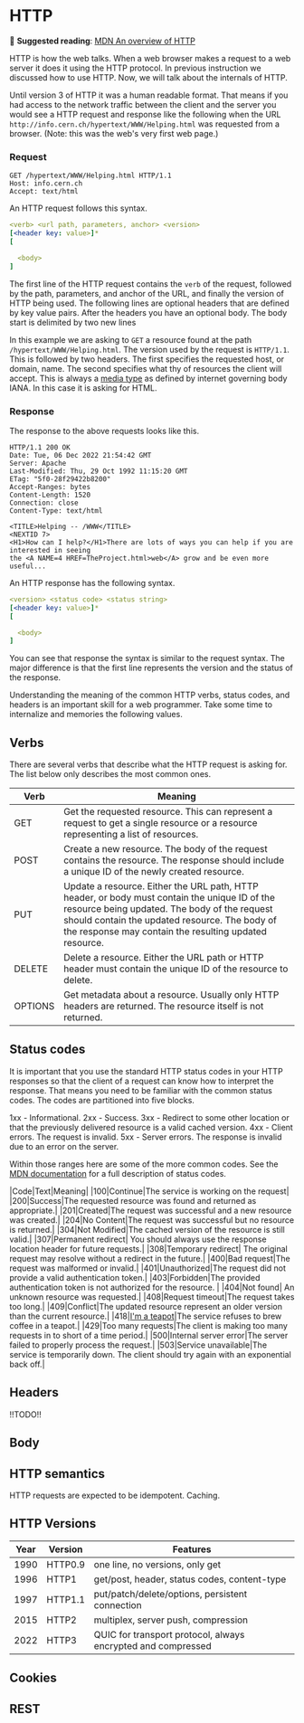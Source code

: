 # HTTP

📖 **Suggested reading**: [MDN An overview of HTTP](https://developer.mozilla.org/en-US/docs/Web/HTTP/Overview)

HTTP is how the web talks. When a web browser makes a request to a web server it does it using the HTTP protocol. In previous instruction we discussed how to use HTTP. Now, we will talk about the internals of HTTP.

Until version 3 of HTTP it was a human readable format. That means if you had access to the network traffic between the client and the server you would see a HTTP request and response like the following when the URL `http://info.cern.ch/hypertext/WWW/Helping.html` was requested from a browser. (Note: this was the web's very first web page.)

### Request

```http
GET /hypertext/WWW/Helping.html HTTP/1.1
Host: info.cern.ch
Accept: text/html
```

An HTTP request follows this syntax.

```yaml
<verb> <url path, parameters, anchor> <version>
[<header key: value>]*
[

  <body>
]
```

The first line of the HTTP request contains the `verb` of the request, followed by the path, parameters, and anchor of the URL, and finally the version of HTTP being used. The following lines are optional headers that are defined by key value pairs. After the headers you have an optional body. The body start is delimited by two new lines

In this example we are asking to `GET` a resource found at the path `/hypertext/WWW/Helping.html`. The version used by the request is `HTTP/1.1`. This is followed by two headers. The first specifies the requested host, or domain, name. The second specifies what thy of resources the client will accept. This is always a [media type](https://www.iana.org/assignments/media-types/media-types.xhtml) as defined by internet governing body IANA. In this case it is asking for HTML.

### Response

The response to the above requests looks like this.

```http
HTTP/1.1 200 OK
Date: Tue, 06 Dec 2022 21:54:42 GMT
Server: Apache
Last-Modified: Thu, 29 Oct 1992 11:15:20 GMT
ETag: "5f0-28f29422b8200"
Accept-Ranges: bytes
Content-Length: 1520
Connection: close
Content-Type: text/html

<TITLE>Helping -- /WWW</TITLE>
<NEXTID 7>
<H1>How can I help?</H1>There are lots of ways you can help if you are interested in seeing
the <A NAME=4 HREF=TheProject.html>web</A> grow and be even more useful...
```

An HTTP response has the following syntax.

```yaml
<version> <status code> <status string>
[<header key: value>]*
[

  <body>
]
```

You can see that response the syntax is similar to the request syntax. The major difference is that the first line represents the version and the status of the response.

Understanding the meaning of the common HTTP verbs, status codes, and headers is an important skill for a web programmer. Take some time to internalize and memories the following values.

## Verbs

There are several verbs that describe what the HTTP request is asking for. The list below only describes the most common ones.

| Verb    | Meaning                                                                                                                                                                                                                                                  |
| ------- | -------------------------------------------------------------------------------------------------------------------------------------------------------------------------------------------------------------------------------------------------------- |
| GET     | Get the requested resource. This can represent a request to get a single resource or a resource representing a list of resources.                                                                                                                        |
| POST    | Create a new resource. The body of the request contains the resource. The response should include a unique ID of the newly created resource.                                                                                                             |
| PUT     | Update a resource. Either the URL path, HTTP header, or body must contain the unique ID of the resource being updated. The body of the request should contain the updated resource. The body of the response may contain the resulting updated resource. |
| DELETE  | Delete a resource. Either the URL path or HTTP header must contain the unique ID of the resource to delete.                                                                                                                                              |
| OPTIONS | Get metadata about a resource. Usually only HTTP headers are returned. The resource itself is not returned.                                                                                                                                              |

## Status codes

It is important that you use the standard HTTP status codes in your HTTP responses so that the client of a request can know how to interpret the response. That means you need to be familiar with the common status codes. The codes are partitioned into five blocks.

1xx - Informational.
2xx - Success.
3xx - Redirect to some other location or that the previously delivered resource is a valid cached version.
4xx - Client errors. The request is invalid.
5xx - Server errors. The response is invalid due to an error on the server.

Within those ranges here are some of the more common codes. See the [MDN documentation](https://developer.mozilla.org/en-US/docs/Web/HTTP/Status) for a full description of status codes.

|Code|Text|Meaning|
|100|Continue|The service is working on the request|
|200|Success|The requested resource was found and returned as appropriate.|
|201|Created|The request was successful and a new resource was created.|
|204|No Content|The request was successful but no resource is returned.|
|304|Not Modified|The cached version of the resource is still valid.|
|307|Permanent redirect| You should always use the response location header for future requests.|
|308|Temporary redirect| The original request may resolve without a redirect in the future.|
|400|Bad request|The request was malformed or invalid.|
|401|Unauthorized|The request did not provide a valid authentication token.|
|403|Forbidden|The provided authentication token is not authorized for the resource. |
|404|Not found| An unknown resource was requested.|
|408|Request timeout|The request takes too long.|
|409|Conflict|The updated resource represent an older version than the current resource.|
|418|[I'm a teapot](https://en.wikipedia.org/wiki/Hyper_Text_Coffee_Pot_Control_Protocol)|The service refuses to brew coffee in a teapot.|
|429|Too many requests|The client is making too many requests in to short of a time period.|
|500|Internal server error|The server failed to properly process the request.|
|503|Service unavailable|The service is temporarily down. The client should try again with an exponential back off.|

## Headers

!!TODO!!

## Body

## HTTP semantics

HTTP requests are expected to be idempotent. Caching.

## HTTP Versions

| Year | Version | Features                                                     |
| ---- | ------- | ------------------------------------------------------------ |
| 1990 | HTTP0.9 | one line, no versions, only get                              |
| 1996 | HTTP1   | get/post, header, status codes, content-type                 |
| 1997 | HTTP1.1 | put/patch/delete/options, persistent connection              |
| 2015 | HTTP2   | multiplex, server push, compression                          |
| 2022 | HTTP3   | QUIC for transport protocol, always encrypted and compressed |

## Cookies

## REST
